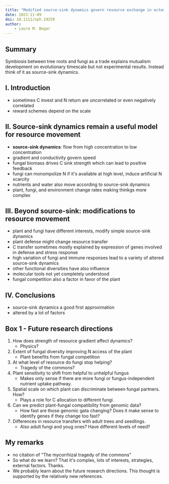 ```yaml
---
title: "Modified source-sink dynamics govern resource exchange in ectomycorrhizal symbiosis"
date: 2023-11-09
doi: 10.1111/nph.19259
author:
    - Laura M. Bogar
---
```

## Summary
Symbiosis between tree roots and fungi as a trade explains mutualism development on evolutionary timescale but not experimental results.
Instead think of it as source-sink dynamics.

## I. Introduction
- sometimes C invest and N return are uncorrelated or even negatively correlated
- reward schemes depend on the scale

## II. Source-sink dynamics remain a useful model for resource movement
- **source-sink dynamics**: flow from high concentration to low concentration
- gradient and conductivity govern speed
- fungal biomass drives C sink strength which can lead to positive feedback
- fungi can monompolize N if it's available at high level, induce artificial N scarcity
- nutrients and water also move according to source-sink dynamics
- plant, fungi, and environment change rates making thinkgs more complex

## III. Beyond source-sink: modifications to resource movement
- plant and fungi have different interests, modify simple source-sink dynamics
- plant defense might change resource transfer
- C transfer sometimes mostly explained by expression of genes involved in defense and stress response
- high variation of fungi and immune responses lead to a variety of altered source-sink dynamics
- other functional diversities have also influence
- molecular tools not yet completely understood
- fungal competition also a factor in favor of the plant

## IV. Conclusions
- source-sink dynamics a good first approximation
- altered by a lot of factors

## Box 1 - Future research directions

1. How does strength of resource gradient affect dynamics?
    - Physics?
2. Extent of fungal diversity improving N access of the plant
    - Plant benefits from fungal competition
3. At what level of resource do fungi stop helping?
    - Tragedy of the commons?
4. Plant sensitivity to shift from helpful to unhelpful fungus
    - Makes only sense if there are more fungi or fungus-independent nutrient uptake pathway.
5. Spatial scale on which plant can discriminate between fungal partners. How?
    - Plays a role for C allocation to different fungi.
6. Can we predict plant-fungal compatibility from genomic data?
    - How fast are those genomic gata changing? Does it make sense to identify genes if they change too fast?
7. Differences in resource transfers with adult trees and seedlings.
    - Also adult fungi and youg ones? Have different levels of need?

## My remarks
- no citation of "The mycorrhizal tragedy of the commons"
- So what do we learn? That it's complex, lots of interests, strategies, external factors. Thanks.
- We probably learn about the future research directions. This thought is supported by the relatively new references.


